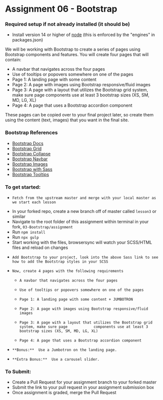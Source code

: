 # Assignment 06 - Bootstrap

### Required setup if not already installed (it should be)

- Install version 14 or higher of [node](https://nodejs.org/en/) (this is enforced by the "engines" in packages.json)

We will be working with Bootstrap to create a series of pages using Bootstrap components and features. You will create four pages that will contain:

- A navbar that navigates across the four pages
- Use of tooltips or popovers somewhere on one of the pages
- Page 1: A landing page with some content
- Page 2: A page with images using Bootstrap responsive/fluid images
- Page 3: A page with a layout that utilizes the Bootstrap grid system, make sure page components use at least 3 bootstrap sizes (XS, SM, MD, LG, XL)
- Page 4: A page that uses a Bootstrap accordion component

These pages can be copied over to your final project later, so create them using the content (text, images) that you want in the final site.

### Bootstrap References

- [Bootstrap Docs](https://getbootstrap.com/docs/5.3/getting-started/introduction/)
- [Bootstrap Grid](https://getbootstrap.com/docs/5.3/layout/grid/)
- [Bootstrap Collapse](https://getbootstrap.com/docs/5.3/components/collapse/)
- [Bootstrap Navbar](https://getbootstrap.com/docs/5.3/components/navbar/)
- [Bootstrap Images](https://getbootstrap.com/docs/5.3/content/images/)
- [Bootstrap with Sass](https://getbootstrap.com/docs/5.3/customize/sass/)
- [Bootstrap Tooltips](https://getbootstrap.com/docs/5.3/components/tooltips/)

### To get started:

-     Fetch from the upstream master and merge with your local master as we start each lesson
- In your forked repo, create a new branch off of master called `lesson3` or similar
- Navigate to the root folder of this assignment within terminal in your fork, `03-Bootstrap/assignment`
- Run `npm install`
- Run `npx gulp`
- Start working with the files, browsersync will watch your SCSS/HTML files and reload on changes
-     Add Bootstrap to your project, look into the above Sass link to see how to add the Bootstrap styles in your SCSS
-     Now, create 4 pages with the following requirements
  -     A navbar that navigates across the four pages
  -     Use of tooltips or popovers somewhere on one of the pages
  -     Page 1: A landing page with some content + JUMBOTRON 
  -     Page 2: A page with images using Bootstrap responsive/fluid images
  -     Page 3: A page with a layout that utilizes the Bootstrap grid system, make sure page 			components use at least 3 bootstrap sizes (XS, SM, MD, LG, XL)
  -     Page 4: A page that uses a Bootstrap accordion component
-     **Bonus:**  Use a Jumbotron on the landing page.
-     **Extra Bonus:**  Use a carousel slider.

### To Submit:

- Create a Pull Request for your assignment branch to your forked master
- Submit the link to your pull request in your assignment submission box
- Once assignment is graded, merge the Pull Request
